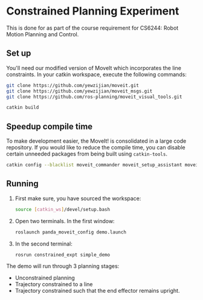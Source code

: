 # Constrained Planning Experiment 

This is done for as part of the course requirement for CS6244: Robot Motion Planning and Control.

## Set up

You'll need our modified version of MoveIt which incorporates the line constraints. In your catkin workspace, execute the following commands:

```bash
git clone https://github.com/yewzijian/moveit.git
git clone https://github.com/yewzijian/moveit_msgs.git
git clone https://github.com/ros-planning/moveit_visual_tools.git

catkin build
```



## Speedup compile time

To make development easier, the MoveIt! is consolidated in a large code repository. If you would like to reduce the compile time, you can disable certain unneeded packages from being built using `catkin-tools`. 

```bash
catkin config --blacklist moveit_commander moveit_setup_assistant moveit_fake_controller_manager  moveit_ros_benchmarks moveit_controller_manager_example chomp_motion_planner moveit_planners_chomp
```



## Running

1. First make sure, you have sourced the workspace:

   ```bash
   source [catkin_ws]/devel/setup.bash
   ```

2. Open two terminals. In the first window:

   ```bash
   roslaunch panda_moveit_config demo.launch
   ```

3. In the second terminal:

   ```
   rosrun constrained_expt simple_demo
   ```

The demo will run through 3 planning stages:

* Unconstrained planning
* Trajectory constrained to a line
* Trajectory constrained such that the end effector remains upright.